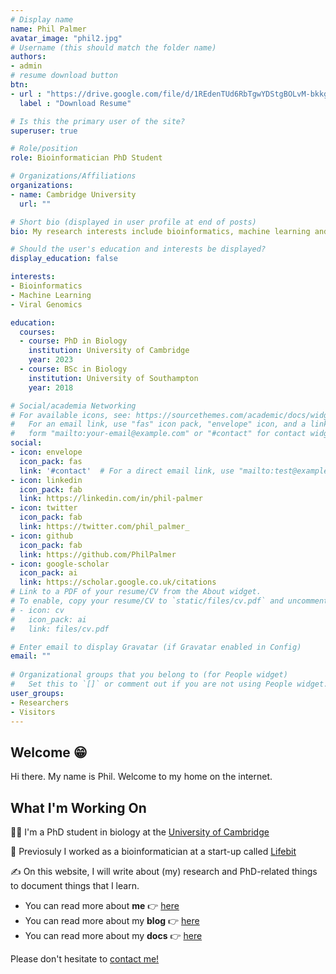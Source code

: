```yaml
---
# Display name
name: Phil Palmer
avatar_image: "phil2.jpg"
# Username (this should match the folder name)
authors:
- admin
# resume download button
btn:
- url : "https://drive.google.com/file/d/1REdenTUd6RbTgwYDStgBOLvM-bkkg4eR/view?usp=sharing"
  label : "Download Resume"

# Is this the primary user of the site?
superuser: true

# Role/position
role: Bioinformatician PhD Student

# Organizations/Affiliations
organizations:
- name: Cambridge University
  url: ""

# Short bio (displayed in user profile at end of posts)
bio: My research interests include bioinformatics, machine learning and viral genomics.

# Should the user's education and interests be displayed?
display_education: false

interests:
- Bioinformatics
- Machine Learning
- Viral Genomics

education:
  courses:
  - course: PhD in Biology
    institution: University of Cambridge
    year: 2023
  - course: BSc in Biology
    institution: University of Southampton
    year: 2018

# Social/academia Networking
# For available icons, see: https://sourcethemes.com/academic/docs/widgets/#icons
#   For an email link, use "fas" icon pack, "envelope" icon, and a link in the
#   form "mailto:your-email@example.com" or "#contact" for contact widget.
social:
- icon: envelope
  icon_pack: fas
  link: '#contact'  # For a direct email link, use "mailto:test@example.org".
- icon: linkedin
  icon_pack: fab
  link: https://linkedin.com/in/phil-palmer
- icon: twitter
  icon_pack: fab
  link: https://twitter.com/phil_palmer_
- icon: github
  icon_pack: fab
  link: https://github.com/PhilPalmer
- icon: google-scholar
  icon_pack: ai
  link: https://scholar.google.co.uk/citations
# Link to a PDF of your resume/CV from the About widget.
# To enable, copy your resume/CV to `static/files/cv.pdf` and uncomment the lines below.  
# - icon: cv
#   icon_pack: ai
#   link: files/cv.pdf

# Enter email to display Gravatar (if Gravatar enabled in Config)
email: ""
  
# Organizational groups that you belong to (for People widget)
#   Set this to `[]` or comment out if you are not using People widget.  
user_groups:
- Researchers
- Visitors
---
```


## Welcome :grin:

Hi there. My name is Phil. Welcome to my home on the internet.

## What I'm Working On
:man_student: I'm a PhD student in biology at the [University of Cambridge](https://www.research.vet.cam.ac.uk/LVZ/Home)

:dna: Previosuly I worked as a bioinformatician at a start-up called [Lifebit](https://lifebit.ai/)

:writing_hand: On this website, I will write about (my) research and PhD-related things to document things that I learn.

- You can read more about **me** :point_right: [here](../)
- You can read more about my **blog** :point_right: [here](../post/my-frst-blog-post/)
- You can read more about my **docs** :point_right: [here](../documentation)

Please don't hesitate to [contact me!](../../#contact)
